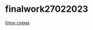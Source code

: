 # finalwork27022023
[блок-схема](https://github.com/Slizhov/finalwork27022023/blob/main/%D0%B1%D0%BB%D0%BE%D0%BA-%D1%81%D1%85%D0%B5%D0%BC%D0%B0.png)
